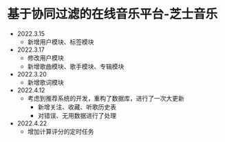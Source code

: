 # 基于协同过滤的在线音乐平台-芝士音乐

* 2022.3.15
    - 新增用户模块、标签模块
* 2022.3.17
    - 修改用户模块
    - 新增歌曲模块、歌手模块、专辑模块
* 2022.3.20
    - 新增歌词模块
* 2022.4.12
    - 考虑到推荐系统的开发，重构了数据库，进行了一次大更新
        * 新增关注、收藏、听歌历史表
        * 对错误、无用数据进行了处理
* 2022.4.22
    - 增加计算评分的定时任务
